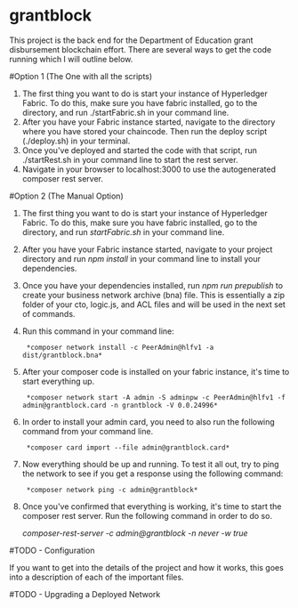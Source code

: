 # grantblock

This project is the back end for the Department of Education grant disbursement blockchain effort.  There are several ways to get the code running which I will outline below.

#Option 1 (The One with all the scripts)

1. The first thing you want to do is start your instance of Hyperledger Fabric. To do this, make sure you have fabric installed, go to the directory, and run ./startFabric.sh in your command line.
2. After you have your Fabric instance started, navigate to the directory where you have stored your chaincode.  Then run the deploy script (./deploy.sh) in your terminal.
3. Once you've deployed and started the code with that script, run ./startRest.sh in your command line to start the rest server.
4. Navigate in your browser to localhost:3000 to use the autogenerated composer rest server.

#Option 2 (The Manual Option)

1.  The first thing you want to do is start your instance of Hyperledger Fabric. To do this, make sure you have fabric installed, go to the directory, and run *startFabric.sh* in your command line.

2. After you have your Fabric instance started, navigate to your project directory and run *npm install* in your command line to install your dependencies.

3. Once you have your dependencies installed, run *npm run prepublish* to create your business network archive (bna) file.  This is essentially a zip folder of your cto, logic.js, and ACL files and will be used in the next set of commands.

4. Run this command in your command line: 

        *composer network install -c PeerAdmin@hlfv1 -a dist/grantblock.bna*

5. After your composer code is installed on your fabric instance, it's time to start everything up.

        *composer network start -A admin -S adminpw -c PeerAdmin@hlfv1 -f admin@grantblock.card -n grantblock -V 0.0.24996*

6. In order to install your admin card, you need to also run the following command from your command line.

        *composer card import --file admin@grantblock.card*

7. Now everything should be up and running.  To test it all out, try to ping the network to see if you get a response using the following command:

        *composer network ping -c admin@grantblock*

8. Once you've confirmed that everything is working, it's time to start the composer rest server. Run the following command in order to do so.

     *composer-rest-server -c admin@grantblock -n never -w true*



#TODO - Configuration

If you want to get into the details of the project and how it works, this goes into a description of each of the important files.

#TODO - Upgrading a Deployed Network
